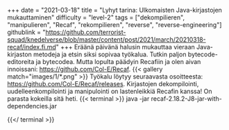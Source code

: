+++
date = "2021-03-18"
title = "Lyhyt tarina: Ulkomaisten Java-kirjastojen mukauttaminen"
difficulty = "level-2"
tags = ["dekompilieren", "manipulieren", "Recaf", "rekompilieren", "reverse", "reverse-engineering"]
githublink = "https://github.com/terrorist-squad/knedelverse/blob/master/content/post/2021/march/20210318-recaf/index.fi.md"
+++
Eräänä päivänä halusin mukauttaa vieraan Java-kirjaston metodeja ja etsin siksi sopivaa työkalua. Tutkin paljon bytecode-editoreita ja bytecodea. Mutta lopulta päädyin Recafiin ja olen aivan innoissani: https://github.com/Col-E/Recaf.
{{< gallery match="images/1/*.png" >}}
Työkalu löytyy seuraavasta osoitteesta: https://github.com/Col-E/Recaf/releases. Kirjastojen dekompilointi, uudelleenkompilointi ja manipulointi on lastenleikkiä Recafin kanssa! On parasta kokeilla sitä heti.
{{< terminal >}}
java -jar recaf-2.18.2-J8-jar-with-dependencies.jar

{{</ terminal >}}
